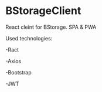 # BStorageClient

React cleint for BStorage. SPA & PWA

Used technologies:

-Ract

-Axios

-Bootstrap

-JWT
